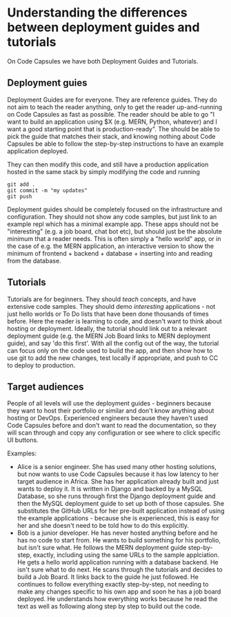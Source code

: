 # Understanding the differences between deployment guides and tutorials

On Code Capsules we have both Deployment Guides and Tutorials.

## Deployment guies
Deployment Guides are for everyone. They are reference guides. They do not aim to teach the reader anything, only to get the reader up-and-running on Code Capsules as fast as possible. The reader should be able to go "I want to build an application using $X (e.g. MERN, Python, whatever) and I want a good starting point that is production-ready". The should be able to pick the guide that matches their stack, and knowing nothing about Code Capsules be able to follow the step-by-step instructions to have an example application deployed.

They can then modify this code, and still have a production application hosted in the same stack by simply modifying the code and running

```
git add .
git commit -m "my updates"
git push
```

Deployment guides should be completely focused on the infrastructure and configuration. They should not show any code samples, but just link to an example repl which has a minimal example app. These apps should not be "interesting" (e.g. a job board, chat bot etc), but should just be the absolute minimum that a reader needs. This is often simply a "hello world" app, or in the case of e.g. the MERN application, an interactive version to show the minimum of frontend + backend + database + inserting into and reading from the database.

## Tutorials

Tutorials are for beginners. They should *teach* concepts, and have extensive code samples. They should demo *interesting* applications - not just hello worlds or To Do lists that have been done thousands of times before. Here the reader is learning to code, and doesn't want to think about hosting or deployment. Ideally, the tutorial should link out to a relevant deployment guide (e.g. the MERN Job Board links to MERN deployment guide), and say 'do this first'. With all the config out of the way, the tutorial can focus only on the code used to build the app, and then show how to use git to add the new changes, test locally if appropriate, and push to CC to deploy to production. 

## Target audiences

People of all levels will use the deployment guides - beginners because they want to host their portfolio or similar and don't know anything about hosting or DevOps. Experienced engineers because they haven't used Code Capsules before and don't want to read the documentation, so they will scan through and copy any configuration or see where to click specific UI buttons.

Examples:

* Alice is a senior engineer. She has used many other hosting solutions, but now wants to use Code Capsules because it has low latency to her target audience in Africa. She has her application already built and just wants to deploy it. It is written in Django and backed by a MySQL Database, so she runs through first the Django deployment guide and then the MySQL deployment guide to set up both of those capsules. She substitutes the GitHub URLs for her pre-built application instead of using the example applications - because she is experienced, this is easy for her and she doesn't need to be told how to do this explicitly.
* Bob is a junior developer. He has never hosted anything before and he has no code to start from. He wants to build something for his portfolio, but isn't sure what. He follows the MERN deployment guide step-by-step, exactly, including using the same URLs to the sample applciation. He gets a hello world application running with a database backend. He isn't sure what to do next. He scans through the tutorials and decides to build a Job Board. It links back to the guide he just followed. He continues to follow everything exactly step-by-step, not needing to make any changes specific to his own app and soon he has a job board deployed. He understands how everything works because he read the text as well as following along step by step to build out the code.


